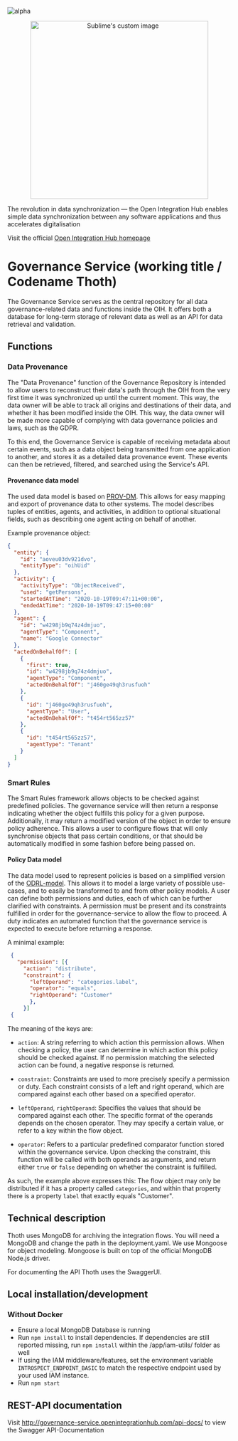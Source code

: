 ![alpha](https://img.shields.io/badge/Status-Alpha-yellow.svg)

<p align="center">
  <img src="https://github.com/openintegrationhub/openintegrationhub/blob/master/Assets/medium-oih-einzeilig-zentriert.jpg" alt="Sublime's custom image" width="400"/>
</p>

The revolution in data synchronization — the Open Integration Hub enables simple data synchronization between any software applications and thus accelerates digitalisation

Visit the official [Open Integration Hub homepage](https://www.openintegrationhub.org/)

# Governance Service (working title / Codename Thoth)

The Governance Service serves as the central repository for all data governance-related data and functions inside the OIH. It offers both a database for long-term storage of relevant data as well as an API for data retrieval and validation.

## Functions

### Data Provenance

The "Data Provenance" function of the Governance Repository is intended to allow users to reconstruct their data's path through the OIH from the very first time it was synchronized up until the current moment. This way, the data owner will be able to track all origins and destinations of their data, and whether it has been modified inside the OIH. This way, the data owner will be made more capable of complying with data governance policies and laws, such as the GDPR.

To this end, the Governance Service is capable of receiving metadata about certain events, such as a data object being transmitted from one application to another, and stores it as a detailed data provenance event. These events can then be retrieved, filtered, and searched using the Service's API.

#### Provenance data model

The used data model is based on [PROV-DM](https://www.w3.org/TR/prov-dm/). This allows for easy mapping and export of provenance data to other systems. The model describes tuples of entities, agents, and activities, in addition to optional situational fields, such as describing one agent acting on behalf of another.

Example provenance object:

```json
{
  "entity": {
    "id": "aoveu03dv921dvo",
    "entityType": "oihUid"
  },
  "activity": {
    "activityType": "ObjectReceived",
    "used": "getPersons",
    "startedAtTime": "2020-10-19T09:47:11+00:00",
    "endedAtTime": "2020-10-19T09:47:15+00:00"
  },
  "agent": {
    "id": "w4298jb9q74z4dmjuo",
    "agentType": "Component",
    "name": "Google Connector"
  },
  "actedOnBehalfOf": [
    {
      "first": true,
      "id": "w4298jb9q74z4dmjuo",
      "agentType": "Component",
      "actedOnBehalfOf": "j460ge49qh3rusfuoh"
    },
    {
      "id": "j460ge49qh3rusfuoh",
      "agentType": "User",
      "actedOnBehalfOf": "t454rt565zz57"
    },
    {
      "id": "t454rt565zz57",
      "agentType": "Tenant"
    }
  ]
}
```


### Smart Rules

The Smart Rules framework allows objects to be checked against predefined policies. The governance service will then return a response indicating whether the object fulfills this policy for a given purpose. Additionally, it may return a modified version of the object in order to ensure policy adherence. This allows a user to configure flows that will only synchronise objects that pass certain conditions, or that should be automatically modified in some fashion before being passed on.

#### Policy Data model

The data model used to represent policies is based on a simplified version of the [ODRL-model](https://www.w3.org/TR/odrl-model/). This allows it to model a large variety of possible use-cases, and to easily be transformed to and from other policy models. A user can define both permissions and duties, each of which can be further clarified with constraints. A permission must be present and its constraints fulfilled in order for the governance-service to allow the flow to proceed. A duty indicates an automated function that the governance service is expected to execute before returning a response.

A minimal example:

```json
 {
   "permission": [{
     "action": "distribute",
     "constraint": {
       "leftOperand": "categories.label",
       "operator": "equals",
       "rightOperand": "Customer"
       },
     }]
 {
```

The meaning of the keys are:

- `action`: A string referring to which action this permission allows. When checking a policy, the user can determine in which action this policy should be checked against. If no permission matching the selected action can be found, a negative response is returned.

- `constraint`: Constraints are used to more precisely specify a permission or duty. Each constraint consists of a left and right operand, which are compared against each other based on a specified operator.

- `leftOperand`, `rightOperand`: Specifies the values that should be compared against each other. The specific format of the operands depends on the chosen operator. They may specify a certain value, or refer to a key within the flow object.

- `operator`: Refers to a particular predefined comparator function stored within the governance service. Upon checking the constraint, this function will be called with both operands as arguments, and return either `true` or `false` depending on whether the constraint is fulfilled.

As such, the example above expresses this: The flow object may only be distributed if it has a property called `categories`, and within that property there is a property `label` that exactly equals "Customer".

## Technical description

Thoth uses MongoDB for archiving the integration flows. You will need a MongoDB
and change the path in the deployment.yaml. We use Mongoose for object modeling. Mongoose is built on top of the official MongoDB Node.js driver.

For documenting the API Thoth uses the SwaggerUI.

## Local installation/development

### Without Docker

- Ensure a local MongoDB Database is running
- Run `npm install` to install dependencies. If dependencies are still reported missing, run `npm install` within the /app/iam-utils/ folder as well
- If using the IAM middleware/features, set the environment variable `INTROSPECT_ENDPOINT_BASIC` to match the respective endpoint used by your used IAM instance.
- Run `npm start`

## REST-API documentation

Visit http://governance-service.openintegrationhub.com/api-docs/ to view the Swagger API-Documentation
